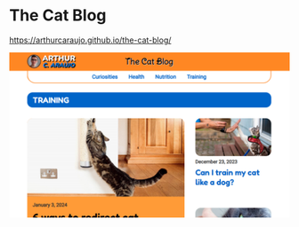 # The Cat Blog

<a href="https://arthurcaraujo.github.io/the-cat-blog/" target="_blank">https://arthurcaraujo.github.io/the-cat-blog/</a>

<a href="https://arthurcaraujo.github.io/the-cat-blog/" target="_blank" ><img alt="Website screenshot" src="./src/assets/website-screenshot.png" width="1040px"></a>
